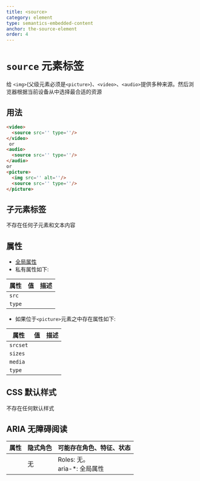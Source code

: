 ```yaml
---
title: <source>
category: element
type: semantics-embedded-content
anchor: the-source-element
order: 4
---
```


# `source` 元素标签

给 `<img>`(父级元素必须是`<picture>`)、`<video>`、`<audio>`提供多种来源。然后浏览器根据当前设备从中选择最合适的资源

## 用法

```html
<video>
  <source src='' type=''/>
</video>
 or
<audio>
  <source src='' type=''/>
</audio>
or
<picture>
  <img src='' alt=''/>
  <source src='' type=''/>
</picture>
```

## 子元素标签

不存在任何子元素和文本内容

## 属性

* [全局属性](/front-end/HTML/attribute#anchor-全局属性)
* 私有属性如下:

| 属性 | 值 | 描述 |
| ---- | ---- | ---- |
| `src` | | |
| `type` | | |

* 如果位于`<picture>`元素之中存在属性如下:

| 属性 | 值 | 描述 |
| ---- | ---- | ---- |
| `srcset` | | |
| `sizes` | | |
| `media` | | |
| `type` | | |

## CSS 默认样式

不存在任何默认样式

## ARIA 无障碍阅读

| 属性 | 隐式角色 | 可能存在角色、特征、状态 |
| ---- | ---- | ---- |
| | 无 | Roles: 无。 <br> aria-*: 全局属性 |
